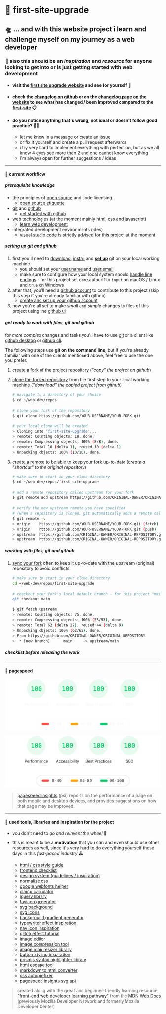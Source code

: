 # :crystal_ball: first-site-upgrade

## :flying_saucer: ... and with this website project i learn and challenge myself on my journey as a web developer

### :seedling: also this should be an *inspiration* and *resource* for anyone looking to get into or is just getting started with web development

- #### visit the [first site upgrade website](https://glmvc.github.io/first-site-upgrade/ "first site upgrade website") and see for yourself :eyes:

- #### check the [changelog on github](changelog.md "first site upgrade changelog on github") or on the [changelog page on the website](https://glmvc.github.io/first-site-upgrade/ "first site upgrade changelog") to see what has changed / been improved compared to the [first-site](https://github.com/glmvc/first-site/ "first site website") :clipboard:

- #### do you notice anything that's wrong, not ideal or doesn't follow good practice? :face_with_spiral_eyes:

    - let me know in a message or create an issue
    - or fix it yourself and create a pull request afterwards
    - i try very hard to implement everything with perfection, but as we all know 4 eyes see more than 2 and one cannot know everything
    - i'm always open for further suggestions / ideas

---

#### :twisted_rightwards_arrows: current workflow

##### prerequisite knowledge

- the principles of [open source](https://opensource.org/ "open source homepage") and code licensing
    - [open source etiquette](https://developer.mozilla.org/en-US/docs/MDN/Community/Open_source_etiquette/ "open source etiquette article on mdn")
- [git](https://git-scm.com/ "git homepage") and [github](https://github.com/ "github homepage")
    - [get started with github](https://docs.github.com/en/get-started "github get started documentation")
- web technologies (at the moment mainly html, css and javascript)
    - [learn web development](https://developer.mozilla.org/en-US/docs/Learn/ "learn web development article on mdn")
- integrated development environments (ides)
    - [visual studio code](https://code.visualstudio.com/ "visual studio code homepage") is strictly advised for this project at the moment

##### setting up git and github

1. first you'll need to [download](https://git-scm.com/downloads/ "download git"), [install](https://github.com/git-guides/install-git/ "github install git guide") and **[set up](https://docs.github.com/en/get-started/quickstart/set-up-git/ "set up git on github docs")** git on your local working machine
    - you should set your [user.name](https://docs.github.com/en/get-started/getting-started-with-git/setting-your-username-in-git/ "setting your username in git on github docs") and [user.email](https://docs.github.com/en/account-and-profile/setting-up-and-managing-your-personal-account-on-github/managing-email-preferences/setting-your-commit-email-address/ "setting your commit email address on github docs")
    - make sure to configure how your local system should [handle line endings](https://docs.github.com/en/get-started/getting-started-with-git/configuring-git-to-handle-line-endings/ "configuring git to handle line endings on github docs") - for this project set core.autocrlf to `input` on macOS / Linux and `true` on Windows
2. after that, you'll need a [github account](https://github.com/join/ "join github") to contribute to this project (skip this step if you're already familiar with github)
    - [create and set up your github account](https://docs.github.com/en/get-started/onboarding/getting-started-with-your-github-account/ "getting started with your github account on github docs")
3. now you're all set to make *small* and *simple* changes to files of this project using the [github ui](https://docs.github.com/en/repositories/working-with-files/managing-files/ "working with files on github docs")

##### get ready to work with files, git and github

for *more complex* changes and tasks you'll have to use [git](https://git-scm.com/doc/ "git documentation") or a client like [github desktop](https://docs.github.com/en/get-started/using-github/github-desktop/ "github desktop on github docs") or [github cli](https://docs.github.com/en/get-started/using-github/github-cli/ "github cli on github docs").

The following steps use **git on the command line**, but if you're already familiar with one of the clients mentioned above, feel free to use the one you prefer.

1. [create a fork](https://docs.github.com/en/get-started/quickstart/fork-a-repo/ "fork a repo on github docs") of the project repository (*"copy" the project on github*)

2. [clone the forked repository](https://docs.github.com/en/get-started/quickstart/fork-a-repo#cloning-your-forked-repository "cloning your forked repository on github docs") from the first step to your local working machine (*"download" the copied project from github*)

    ```bash
    # navigate to a directory of your choice
    $ cd ~/web-dev/repos

    # clone your fork of the repository
    $ git clone https://github.com/YOUR-USERNAME/YOUR-FORK.git

    # your local clone will be created
    > Cloning into 'first-site-upgrade'...
    > remote: Counting objects: 10, done.
    > remote: Compressing objects: 100% (8/8), done.
    > remote: Total 10 (delta 1), reused 10 (delta 1)
    > Unpacking objects: 100% (10/10), done.
    ```

3. [create a remote](https://docs.github.com/en/get-started/quickstart/fork-a-repo#configuring-git-to-sync-your-fork-with-the-upstream-repository "configuring git to sync your fork on github docs") to be able to keep your fork up-to-date (*create a "shortcut" to the original repository*)

    ```bash
    # make sure to start in your clone directory
    $ cd ~/web-dev/repos/first-site-upgrade

    # add a remote repository called upstream for your fork
    $ git remote add upstream https://github.com/ORIGINAL-OWNER/ORIGINAL-REPOSITORY.git

    # verify the new upstream remote you have specified
    # (when a repository is cloned, git automatically adds a remote called origin that points to your fork / the "parent" repository)
    $ git remote -v
    > origin    https://github.com/YOUR-USERNAME/YOUR-FORK.git (fetch)
    > origin    https://github.com/YOUR-USERNAME/YOUR-FORK.git (push)
    > upstream  https://github.com/ORIGINAL-OWNER/ORIGINAL-REPOSITORY.git (fetch)
    > upstream  https://github.com/ORIGINAL-OWNER/ORIGINAL-REPOSITORY.git (push)
    ```

##### working with files, git and github

1. [sync your fork](https://docs.github.com/en/pull-requests/collaborating-with-pull-requests/working-with-forks/syncing-a-fork/ "syncing a fork on github docs") often to keep it up-to-date with the upstream (original) repository to avoid conflicts

    ```bash
    # make sure to start in your clone directory
    cd ~/web-dev/repos/first-site-upgrade

    # checkout your fork's local default branch - for this project "main"
    git checkout main

    $ git fetch upstream
    > remote: Counting objects: 75, done.
    > remote: Compressing objects: 100% (53/53), done.
    > remote: Total 62 (delta 27), reused 44 (delta 9)
    > Unpacking objects: 100% (62/62), done.
    > From https://github.com/ORIGINAL-OWNER/ORIGINAL-REPOSITORY
    >  * [new branch]      main     -> upstream/main
    ```

##### checklist before releasing the work

---

#### :battery: pagespeed

![pagespeed insights performance](assets/pagespeed-dark.svg#gh-dark-mode-only)

![pagespeed insights performance](assets/pagespeed-light.svg#gh-light-mode-only)

> [pagespeed insights](https://developers.google.com/speed/docs/insights/v5/about/ "about pagespeed insights") (psi) reports on the performance of a page on both mobile and desktop devices, and provides suggestions on how that page may be improved.

---

#### :toolbox: used tools, libraries and inspiration for the project

- you don't need to *go and reinvent the wheel* :ferris_wheel:

- this is meant to be a **motivation** that you can and even should use other resources as well, since it's very hard to do everything yourself these days in this *fast-paced industry* :joystick:

    - [html / css style guide](https://google.github.io/styleguide/htmlcssguide.html "google html / css style guide")
    - [frontend checklist](https://frontendchecklist.io/ "the front-end checklist website")
    - [design system (guidelines / inspiration)](https://material.io/ "google material design homepage")
    - [normalize css](http://necolas.github.io/normalize.css/ "normalize.css homepage")
    - [google webfonts helper](https://google-webfonts-helper.herokuapp.com/fonts/ "google webfonts helper website")
    - [clamp calculator](https://royalfig.github.io/fluid-typography-calculator/ "royalfig clamp calculator for a fluid typography scale")
    - [jquery library](https://jquery.com/ "jquery homepage")
    - [favicon generator](https://favicon.io/ "favicon.io homepage")
    - [svg background](https://bgjar.com/ "bgjar homepage")
    - [svg icons](https://fontawesome.com/ "font awesome homepage")
    - [background gradient generator](https://cssgradient.io/ "css gradient homepage")
    - [typewriter effect inspiration](https://www.30secondsofcode.org/css/s/typewriter-effect/ "30 seconds of code typewriter effect tutorial")
    - [nav icon inspiration](https://codepen.io/ahmadbassamemran/pen/VQwPGr/ "hamburger icons animations by ahmad emran on codepen")
    - [glitch effect tutorial](https://www.youtube.com/watch?v=7Xyg8Ja7dyY/ "animated glitch text effect by kevin powell on youtube")
    - [image editor](https://www.photopea.com/ "photopea advanced image editor in the browser")
    - [image compression tool](https://tinypng.com/ "tinypng homepage")
    - [image map resizer library](https://github.com/davidjbradshaw/image-map-resizer/ "image map resizer github repository by davidjbradshaw")
    - [button styling inspiration](https://uiverse.io/ "uiverse homepage")
    - [prismjs syntax highlighter library](https://prismjs.com/ "prismjs homepage")
    - [html escape tool](https://codebeautify.org/html-escape-unescape/ "codebeautify html escape / unescape tool")
    - [markdown to html converter](https://codebeautify.org/markdown-to-html/ "codebeautify markdown to html converter tool")
    - [css autoprefixer](https://autoprefixer.github.io/ "css autoprefixer online tool")
    - [pagespeed insights svg api](https://github.com/ankurparihar/readme-pagespeed-insights/ "pagespeed insights for readme github repository by ankurparihar")

> created along with the great and beginner-friendly learning resource ["front-end web developer learning pathway"](https://developer.mozilla.org/en-US/docs/Learn/Front-end_web_developer/ "front-end web developer article on mdn") from the [MDN Web Docs](https://developer.mozilla.org/ "mdn web docs homepage") (previously Mozilla Developer Network and formerly Mozilla Developer Center)

